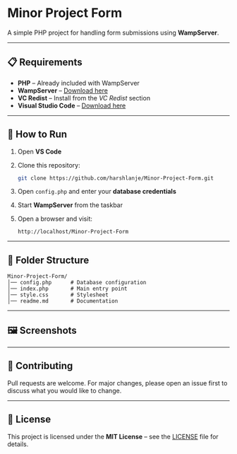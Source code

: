 # Minor Project Form  

A simple PHP project for handling form submissions using **WampServer**.  

---

## 📋 Requirements  

- **PHP** – Already included with WampServer  
- **WampServer** – [Download here](https://wampserver.aviatechno.net/)  
- **VC Redist** – Install from the *VC Redist* section  
- **Visual Studio Code** – [Download here](https://code.visualstudio.com/)  

---

## 🚀 How to Run  

1. Open **VS Code**  
2. Clone this repository:  

   ```bash
   git clone https://github.com/harshlanje/Minor-Project-Form.git
   ```  

3. Open `config.php` and enter your **database credentials**  
4. Start **WampServer** from the taskbar  
5. Open a browser and visit:  

   ```
   http://localhost/Minor-Project-Form
   ```

---

## 📂 Folder Structure  

```
Minor-Project-Form/
│── config.php      # Database configuration  
│── index.php       # Main entry point  
│── style.css       # Stylesheet  
│── readme.md       # Documentation  
```

---

## 🖼️ Screenshots  


---

## 🤝 Contributing  

Pull requests are welcome. For major changes, please open an issue first to discuss what you would like to change.  

---

## 📜 License  

This project is licensed under the **MIT License** – see the [LICENSE](LICENSE) file for details.  
